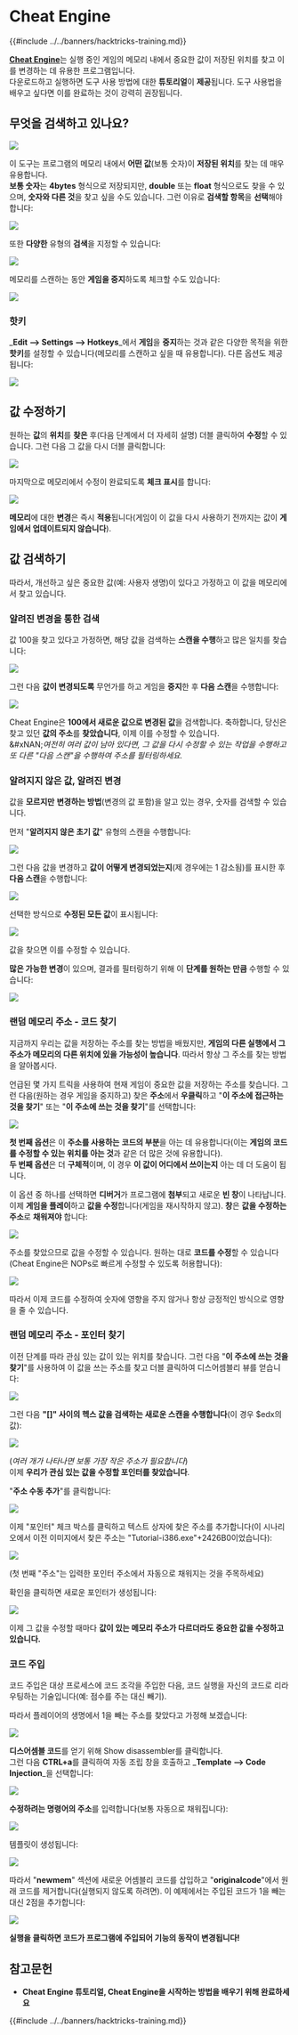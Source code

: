 # Cheat Engine

{{#include ../../banners/hacktricks-training.md}}

[**Cheat Engine**](https://www.cheatengine.org/downloads.php)는 실행 중인 게임의 메모리 내에서 중요한 값이 저장된 위치를 찾고 이를 변경하는 데 유용한 프로그램입니다.\
다운로드하고 실행하면 도구 사용 방법에 대한 **튜토리얼**이 **제공**됩니다. 도구 사용법을 배우고 싶다면 이를 완료하는 것이 강력히 권장됩니다.

## 무엇을 검색하고 있나요?

![](<../../images/image (762).png>)

이 도구는 프로그램의 메모리 내에서 **어떤 값**(보통 숫자)이 **저장된 위치**를 찾는 데 매우 유용합니다.\
**보통 숫자**는 **4bytes** 형식으로 저장되지만, **double** 또는 **float** 형식으로도 찾을 수 있으며, **숫자와 다른 것**을 찾고 싶을 수도 있습니다. 그런 이유로 **검색할 항목**을 **선택**해야 합니다:

![](<../../images/image (324).png>)

또한 **다양한** 유형의 **검색**을 지정할 수 있습니다:

![](<../../images/image (311).png>)

메모리를 스캔하는 동안 **게임을 중지**하도록 체크할 수도 있습니다:

![](<../../images/image (1052).png>)

### 핫키

_**Edit --> Settings --> Hotkeys**_에서 **게임**을 **중지**하는 것과 같은 다양한 목적을 위한 **핫키**를 설정할 수 있습니다(메모리를 스캔하고 싶을 때 유용합니다). 다른 옵션도 제공됩니다:

![](<../../images/image (864).png>)

## 값 수정하기

원하는 **값**의 **위치**를 **찾은** 후(다음 단계에서 더 자세히 설명) 더블 클릭하여 **수정**할 수 있습니다. 그런 다음 그 값을 다시 더블 클릭합니다:

![](<../../images/image (563).png>)

마지막으로 메모리에서 수정이 완료되도록 **체크 표시**를 합니다:

![](<../../images/image (385).png>)

**메모리**에 대한 **변경**은 즉시 **적용**됩니다(게임이 이 값을 다시 사용하기 전까지는 값이 **게임에서 업데이트되지 않습니다**).

## 값 검색하기

따라서, 개선하고 싶은 중요한 값(예: 사용자 생명)이 있다고 가정하고 이 값을 메모리에서 찾고 있습니다.

### 알려진 변경을 통한 검색

값 100을 찾고 있다고 가정하면, 해당 값을 검색하는 **스캔을 수행**하고 많은 일치를 찾습니다:

![](<../../images/image (108).png>)

그런 다음 **값이 변경되도록** 무언가를 하고 게임을 **중지**한 후 **다음 스캔**을 수행합니다:

![](<../../images/image (684).png>)

Cheat Engine은 **100에서 새로운 값으로 변경된** **값**을 검색합니다. 축하합니다, 당신은 찾고 있던 **값의 주소**를 **찾았습니다**, 이제 이를 수정할 수 있습니다.\
&#xNAN;_여전히 여러 값이 남아 있다면, 그 값을 다시 수정할 수 있는 작업을 수행하고 또 다른 "다음 스캔"을 수행하여 주소를 필터링하세요._

### 알려지지 않은 값, 알려진 변경

값을 **모르지만** **변경하는 방법**(변경의 값 포함)을 알고 있는 경우, 숫자를 검색할 수 있습니다.

먼저 "**알려지지 않은 초기 값**" 유형의 스캔을 수행합니다:

![](<../../images/image (890).png>)

그런 다음 값을 변경하고 **값이 어떻게 변경되었는지**(제 경우에는 1 감소됨)를 표시한 후 **다음 스캔**을 수행합니다:

![](<../../images/image (371).png>)

선택한 방식으로 **수정된 모든 값**이 표시됩니다:

![](<../../images/image (569).png>)

값을 찾으면 이를 수정할 수 있습니다.

**많은 가능한 변경**이 있으며, 결과를 필터링하기 위해 이 **단계를 원하는 만큼** 수행할 수 있습니다:

![](<../../images/image (574).png>)

### 랜덤 메모리 주소 - 코드 찾기

지금까지 우리는 값을 저장하는 주소를 찾는 방법을 배웠지만, **게임의 다른 실행에서 그 주소가 메모리의 다른 위치에 있을 가능성이 높습니다**. 따라서 항상 그 주소를 찾는 방법을 알아봅시다.

언급된 몇 가지 트릭을 사용하여 현재 게임이 중요한 값을 저장하는 주소를 찾습니다. 그런 다음(원하는 경우 게임을 중지하고) 찾은 **주소**에서 **우클릭**하고 "**이 주소에 접근하는 것을 찾기**" 또는 "**이 주소에 쓰는 것을 찾기**"를 선택합니다:

![](<../../images/image (1067).png>)

**첫 번째 옵션**은 이 **주소를 사용하는** **코드의 부분**을 아는 데 유용합니다(이는 **게임의 코드를 수정할 수 있는 위치를 아는 것**과 같은 더 많은 것에 유용합니다).\
**두 번째 옵션**은 더 **구체적**이며, 이 경우 **이 값이 어디에서 쓰이는지** 아는 데 더 도움이 됩니다.

이 옵션 중 하나를 선택하면 **디버거**가 프로그램에 **첨부**되고 새로운 **빈 창**이 나타납니다. 이제 **게임을 플레이**하고 **값을 수정**합니다(게임을 재시작하지 않고). **창**은 **값을 수정하는 주소**로 **채워져야** 합니다:

![](<../../images/image (91).png>)

주소를 찾았으므로 값을 수정할 수 있습니다. 원하는 대로 **코드를 수정**할 수 있습니다(Cheat Engine은 NOPs로 빠르게 수정할 수 있도록 허용합니다):

![](<../../images/image (1057).png>)

따라서 이제 코드를 수정하여 숫자에 영향을 주지 않거나 항상 긍정적인 방식으로 영향을 줄 수 있습니다.

### 랜덤 메모리 주소 - 포인터 찾기

이전 단계를 따라 관심 있는 값이 있는 위치를 찾습니다. 그런 다음 "**이 주소에 쓰는 것을 찾기**"를 사용하여 이 값을 쓰는 주소를 찾고 더블 클릭하여 디스어셈블리 뷰를 얻습니다:

![](<../../images/image (1039).png>)

그런 다음 **"\[]" 사이의 헥스 값을 검색하는 새로운 스캔을 수행합니다**(이 경우 $edx의 값):

![](<../../images/image (994).png>)

(_여러 개가 나타나면 보통 가장 작은 주소가 필요합니다_)\
이제 **우리가 관심 있는 값을 수정할 포인터를 찾았습니다**.

"**주소 수동 추가**"를 클릭합니다:

![](<../../images/image (990).png>)

이제 "포인터" 체크 박스를 클릭하고 텍스트 상자에 찾은 주소를 추가합니다(이 시나리오에서 이전 이미지에서 찾은 주소는 "Tutorial-i386.exe"+2426B0이었습니다):

![](<../../images/image (392).png>)

(첫 번째 "주소"는 입력한 포인터 주소에서 자동으로 채워지는 것을 주목하세요)

확인을 클릭하면 새로운 포인터가 생성됩니다:

![](<../../images/image (308).png>)

이제 그 값을 수정할 때마다 **값이 있는 메모리 주소가 다르더라도 중요한 값을 수정하고 있습니다.**

### 코드 주입

코드 주입은 대상 프로세스에 코드 조각을 주입한 다음, 코드 실행을 자신의 코드로 리라우팅하는 기술입니다(예: 점수를 주는 대신 빼기).

따라서 플레이어의 생명에서 1을 빼는 주소를 찾았다고 가정해 보겠습니다:

![](<../../images/image (203).png>)

**디스어셈블 코드**를 얻기 위해 Show disassembler를 클릭합니다.\
그런 다음 **CTRL+a**를 클릭하여 자동 조립 창을 호출하고 _**Template --> Code Injection**_을 선택합니다:

![](<../../images/image (902).png>)

**수정하려는 명령어의 주소**를 입력합니다(보통 자동으로 채워집니다):

![](<../../images/image (744).png>)

템플릿이 생성됩니다:

![](<../../images/image (944).png>)

따라서 "**newmem**" 섹션에 새로운 어셈블리 코드를 삽입하고 "**originalcode**"에서 원래 코드를 제거합니다(실행되지 않도록 하려면). 이 예제에서는 주입된 코드가 1을 빼는 대신 2점을 추가합니다:

![](<../../images/image (521).png>)

**실행을 클릭하면 코드가 프로그램에 주입되어 기능의 동작이 변경됩니다!**

## **참고문헌**

- **Cheat Engine 튜토리얼, Cheat Engine을 시작하는 방법을 배우기 위해 완료하세요**

{{#include ../../banners/hacktricks-training.md}}
